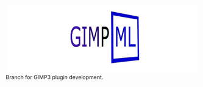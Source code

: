 <img src="https://github.com/kritiksoman/tmp/blob/master/cover.png" width="1280" height="180"> <br>
Branch for GIMP3 plugin development.

